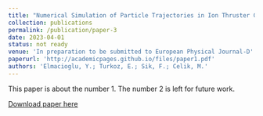 ```yaml
---
title: "Numerical Simulation of Particle Trajectories in Ion Thruster Grid Region Plasma using a PIC-DSMC Code"
collection: publications
permalink: /publication/paper-3
date: 2023-04-01
status: not ready
venue: 'In preparation to be submitted to European Physical Journal-D'
paperurl: 'http://academicpages.github.io/files/paper1.pdf'
authors: 'Elmacioglu, Y.; Turkoz, E.; Sik, F.; Celik, M.'
---
```

This paper is about the number 1. The number 2 is left for future work.

[Download paper here](http://academicpages.github.io/files/paper1.pdf)
